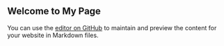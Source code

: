 ## Welcome to My Page

You can use the [editor on GitHub](https://github.com/subashmanohari/website/edit/master/README.md) to maintain and preview the content for your website in Markdown files.
